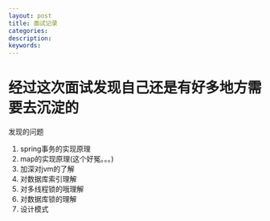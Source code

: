 ```yaml
---
layout: post
title: 面试记录
categories: 
description: 
keywords: 
---
```


# 经过这次面试发现自己还是有好多地方需要去沉淀的

发现的问题
1. spring事务的实现原理
2. map的实现原理(这个好冤。。。)
3. 加深对jvm的了解
4. 对数据库索引理解
5. 对多线程锁的哦理解
6. 对数据库锁的理解
7. 设计模式
